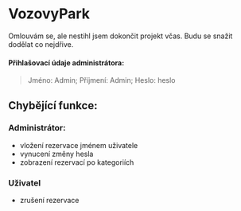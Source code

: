 # VozovyPark
Omlouvám se, ale nestihl jsem dokončit projekt včas. Budu se snažit dodělat co nejdřive.

#### Přihlašovací údaje administrátora:
> Jméno: Admin; Příjmení: Admin; Heslo: heslo

## Chybějící funkce:
### Administrátor:
- vložení rezervace jménem uživatele
- vynucení změny hesla
- zobrazení rezervací po kategoriích
### Uživatel
- zrušení rezervace
